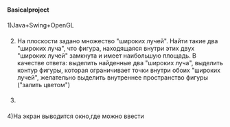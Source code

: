####                                                                            Basicalproject
####
1)Java+Swing+OpenGL
####
2) На плоскости задано множество "широких лучей". Найти такие два "широких луча",
что фигура, находящаяся внутри этих двух "широких лучей" замкнута и имеет
наибольшую площадь.
В качестве ответа:
выделить найденные два "широких луча",
выделить контур фигуры, которая ограничивает точки внутри обоих "широких
лучей",
желательно выделить внутреннее пространство фигуры ("залить цветом")
####
3)
####
4)На экран выводится окно,где можно ввести 
####
